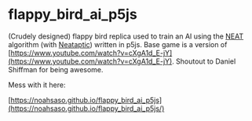 flappy_bird_ai_p5js
===================

(Crudely designed) flappy bird replica used to train an AI using the [NEAT](https://en.wikipedia.org/wiki/Neuroevolution_of_augmenting_topologies) algorithm (with [Neataptic](https://github.com/wagenaartje/neataptic)) written in p5js.
Base game is a version of [https://www.youtube.com/watch?v=cXgA1d_E-jY](https://www.youtube.com/watch?v=cXgA1d_E-jY). Shoutout to Daniel Shiffman for being awesome.

Mess with it here:

[https://noahsaso.github.io/flappy_bird_ai_p5js](https://noahsaso.github.io/flappy_bird_ai_p5js/)
